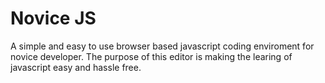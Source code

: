 # Novice JS

A simple and easy to use browser based javascript coding enviroment for novice developer. The purpose of this editor is making the learing of javascript easy and hassle free. 
